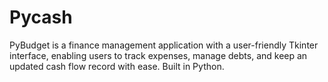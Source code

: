 # Pycash
PyBudget is a finance management application with a user-friendly Tkinter interface, enabling users to track expenses, manage debts, and keep an updated cash flow record with ease. Built in Python.
